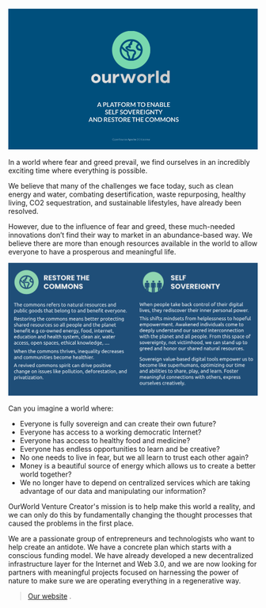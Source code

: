 ![alt_text](img/ourworld_home.png)

In a world where fear and greed prevail, we find ourselves in an incredibly exciting time where everything is possible. 

We believe that many of the challenges we face today, such as clean energy and water, combating desertification, waste repurposing, healthy living, CO2 sequestration, and sustainable lifestyles, have already been resolved. 

However, due to the influence of fear and greed, these much-needed innovations don’t find their way to market in an abundance-based way. We believe there are more than enough resources available in the world to allow everyone to have a prosperous and meaningful life. 

![](img/2dream.png)

Can you imagine a world where:

* Everyone is fully sovereign and can create their own future?
* Everyone has access to a working democratic Internet?
* Everyone has access to healthy food and medicine?
* Everyone has endless opportunities to learn and be creative?
* No one needs to live in fear, but we all learn to trust each other again?
* Money is a beautiful source of energy which allows us to create a better world together? 
* We no longer have to depend on centralized services which are taking advantage of our data and manipulating our information?

OurWorld Venture Creator's mission is to help make this world a reality, and we can only do this by fundamentally changing the thought processes that caused the problems in the first place.

We are a passionate group of entrepreneurs and technologists who want to help create an antidote. We have a concrete plan which starts with a conscious funding model. We have already developed a new decentralized infrastructure layer for the Internet and Web 3.0, and we are now looking for partners with meaningful projects focused on harnessing the power of nature to make sure we are operating everything in a regenerative way.

> [Our website](https://ourworld.tf) .